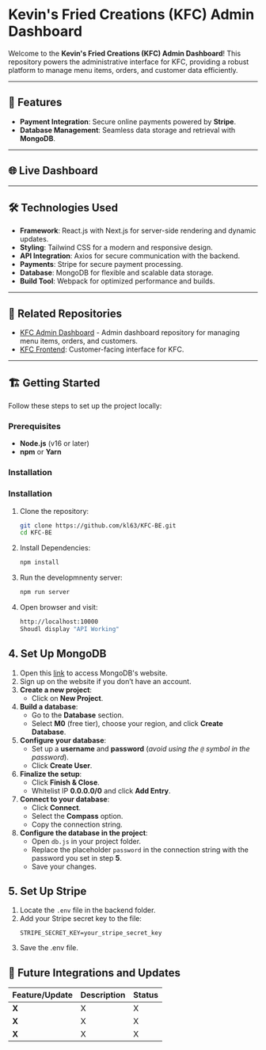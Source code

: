 # Kevin's Fried Creations (KFC) Admin Dashboard

Welcome to the **Kevin's Fried Creations (KFC) Admin Dashboard**! This repository powers the administrative interface for KFC, providing a robust platform to manage menu items, orders, and customer data efficiently.

---

## 🚀 Features

- **Payment Integration**: Secure online payments powered by **Stripe**.
- **Database Management**: Seamless data storage and retrieval with **MongoDB**.

---

## 🌐 Live Dashboard


---

## 🛠️ Technologies Used

- **Framework**: React.js with Next.js for server-side rendering and dynamic updates.
- **Styling**: Tailwind CSS for a modern and responsive design.
- **API Integration**: Axios for secure communication with the backend.
- **Payments**: Stripe for secure payment processing.
- **Database**: MongoDB for flexible and scalable data storage.
- **Build Tool**: Webpack for optimized performance and builds.

---

## 📂 Related Repositories

- [KFC Admin Dashboard](https://github.com/kl63/KFC-AD) - Admin dashboard repository for managing menu items, orders, and customers.
- [KFC Frontend](https://github.com/kl63/KFC-FE): Customer-facing interface for KFC.

---

## 🏗️ Getting Started

Follow these steps to set up the project locally:

### Prerequisites

- **Node.js** (v16 or later)
- **npm** or **Yarn**

### Installation

### Installation

1. Clone the repository:
   ```bash
   git clone https://github.com/kl63/KFC-BE.git
   cd KFC-BE
2. Install Dependencies:
   ```bash
   npm install
3. Run the developmnenty server:
   ```bash
   npm run server
4. Open browser and visit:
   ```bash
   http://localhost:10000
   Shoudl display "API Working"

## 4. Set Up MongoDB

1. Open this [link](#) to access MongoDB's website.
2. Sign up on the website if you don’t have an account.
3. **Create a new project**:
   - Click on **New Project**.
4. **Build a database**:
   - Go to the **Database** section.
   - Select **M0** (free tier), choose your region, and click **Create Database**.
5. **Configure your database**:
   - Set up a **username** and **password** (*avoid using the `@` symbol in the password*).
   - Click **Create User**.
6. **Finalize the setup**:
   - Click **Finish & Close**.
   - Whitelist IP **0.0.0.0/0** and click **Add Entry**.
7. **Connect to your database**:
   - Click **Connect**.
   - Select the **Compass** option.
   - Copy the connection string.
8. **Configure the database in the project**:
   - Open `db.js` in your project folder.
   - Replace the placeholder `password` in the connection string with the password you set in step **5**.
   - Save your changes.

## 5. Set Up Stripe

1. Locate the `.env` file in the backend folder.
2. Add your Stripe secret key to the file:
   ```env
   STRIPE_SECRET_KEY=your_stripe_secret_key
3. Save the .env file.

## 📅 Future Integrations and Updates

| **Feature/Update**              | **Description**                                                          | **Status**  |
|----------------------------------|--------------------------------------------------------------------------|-------------|
| **X**     | X                         |X|
| **X**     | X                         |X|
| **X**     | X                         |X|
